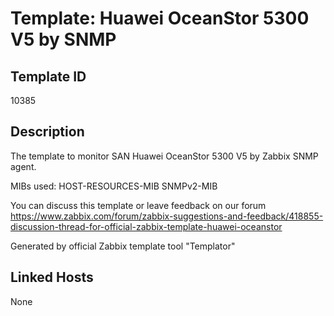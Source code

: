 # Template: Huawei OceanStor 5300 V5 by SNMP

## Template ID
10385

## Description
The template to monitor SAN Huawei OceanStor 5300 V5 by Zabbix SNMP agent.

MIBs used:
HOST-RESOURCES-MIB
SNMPv2-MIB

You can discuss this template or leave feedback on our forum https://www.zabbix.com/forum/zabbix-suggestions-and-feedback/418855-discussion-thread-for-official-zabbix-template-huawei-oceanstor

Generated by official Zabbix template tool "Templator"

## Linked Hosts
None

